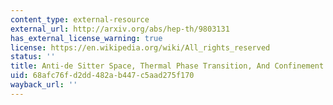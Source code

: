 ```yaml
---
content_type: external-resource
external_url: http://arxiv.org/abs/hep-th/9803131
has_external_license_warning: true
license: https://en.wikipedia.org/wiki/All_rights_reserved
status: ''
title: Anti-de Sitter Space, Thermal Phase Transition, And Confinement In Gauge Theories
uid: 68afc76f-d2dd-482a-b447-c5aad275f170
wayback_url: ''
---
```

